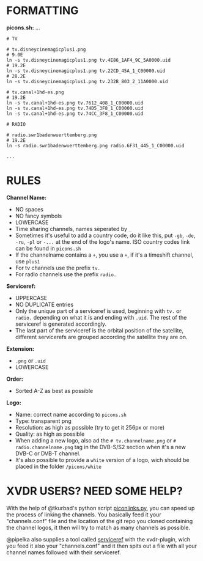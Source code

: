 FORMATTING
==========

__picons.sh:__
    ...
    
    # TV

    # tv.disneycinemagicplus1.png
    # 9.0E
    ln -s tv.disneycinemagicplus1.png tv.4E86_1AF4_9C_5A0000.uid
    # 19.2E
    ln -s tv.disneycinemagicplus1.png tv.22CD_45A_1_C00000.uid
    # 28.2E
    ln -s tv.disneycinemagicplus1.png tv.232B_803_2_11A0000.uid

    # tv.canal+1hd-es.png
    # 19.2E
    ln -s tv.canal+1hd-es.png tv.7612_408_1_C00000.uid
    ln -s tv.canal+1hd-es.png tv.74D5_3F8_1_C00000.uid
    ln -s tv.canal+1hd-es.png tv.74CC_3F8_1_C00000.uid

    # RADIO

    # radio.swr1badenwuerttemberg.png
    # 19.2E
    ln -s radio.swr1badenwuerttemberg.png radio.6F31_445_1_C00000.uid
    
    ...


RULES
=====

__Channel Name:__
  * NO spaces
  * NO fancy symbols
  * LOWERCASE
  * Time sharing channels, names seperated by `_`
  * Sometimes it's useful to add a country code, do it like this, put `-gb`, `-de`, `-ru`, `-pl` or `-...` at the end of the logo's name. ISO country codes link can be found in `picons.sh`
  * If the channelname contains a `+`, you use a `+`, if it's a timeshift channel, use `plus1`
  * For tv channels use the prefix `tv.`
  * For radio channels use the prefix `radio.`

__Serviceref:__
  * UPPERCASE
  * NO DUPLICATE entries
  * Only the unique part of a serviceref is used, beginning with `tv.` or `radio.` depending on what it is and ending with `.uid`. The rest of the serviceref is generated accordingly.
  * The last part of the serviceref is the orbital position of the satellite, different servicerefs are grouped according the satellite they are on.

__Extension:__
  * `.png` or `.uid`
  * LOWERCASE

__Order:__
  * Sorted A-Z as best as possible

__Logo:__
  * Name: correct name according to `picons.sh`
  * Type: transparent png
  * Resolution: as high as possible (try to get it 256px or more)
  * Quality: as high as possible
  * When adding a new logo, also ad the `# tv.channelname.png` or `# radio.channelname.png` tag in the DVB-S/S2 section when it's a new DVB-C or DVB-T channel.
  * It's also possible to provide a `white` version of a logo, wich should be placed in the folder `/picons/white`


XVDR USERS? NEED SOME HELP?
===========================

With the help of @tkurbad's python script [piconlinks.py](https://github.com/tkurbad/piconscripts#piconscripts), you can speed up the process of linking the channels. You basically feed it your "channels.conf" file and the location of the git repo you cloned containing the channel logos, it then will try to match as many channels as possible.

@pipelka also supplies a tool called [serviceref](https://github.com/pipelka/vdr-plugin-xvdr/tree/master/tools) with the xvdr-plugin, wich you feed it also your "channels.conf" and it then spits out a file with all your channel names followed with their serviceref.


